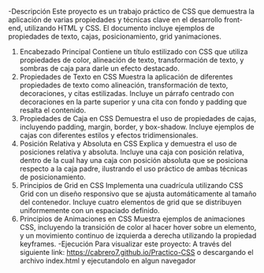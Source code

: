 -Descripción
Este proyecto es un trabajo práctico de CSS que demuestra la aplicación de varias propiedades y técnicas clave en el desarrollo 
front-end, utilizando HTML y CSS. 
El documento incluye ejemplos de propiedades de texto, cajas, posicionamiento, grid yanimaciones.
1. Encabezado Principal
Contiene un título estilizado con CSS que utiliza propiedades de color, alineación de texto, transformación de texto, y sombras
de caja para darle un efecto destacado.
3. Propiedades de Texto en CSS
Muestra la aplicación de diferentes propiedades de texto como alineación, transformación de texto, decoraciones, y citas estilizadas.
Incluye un párrafo centrado con decoraciones en la parte superior y una cita con fondo y padding que resalta el contenido.
5. Propiedades de Caja en CSS
Demuestra el uso de propiedades de cajas, incluyendo padding, margin, border, y box-shadow. Incluye ejemplos de cajas con diferentes
estilos y efectos tridimensionales.
7. Posición Relativa y Absoluta en CSS
Explica y demuestra el uso de posiciones relativa y absoluta. Incluye una caja con posición relativa, dentro de la cual hay una caja
con posición absoluta que se posiciona respecto a la caja padre, ilustrando el uso práctico de ambas técnicas de posicionamiento.
9. Principios de Grid en CSS
Implementa una cuadrícula utilizando CSS Grid con un diseño responsivo que se ajusta automáticamente al tamaño del contenedor. Incluye
cuatro elementos de grid que se distribuyen uniformemente con un espaciado definido.
11. Principios de Animaciones en CSS
Muestra ejemplos de animaciones CSS, incluyendo la transición de color al hacer hover sobre un elemento, y un movimiento continuo de
izquierda a derecha utilizando la propiedad keyframes.
-Ejecución
Para visualizar este proyecto:
A través del siguiente link: https://cabrero7.github.io/Practico-CSS o descargando el archivo index.html y ejecutandolo en algun navegador
